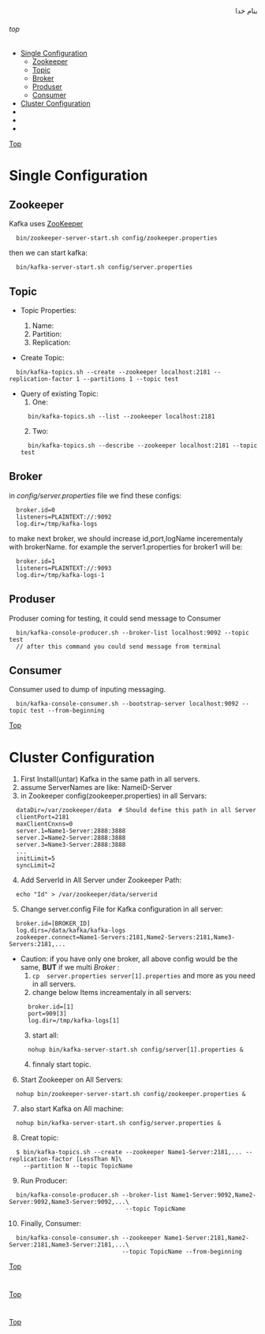 <div dir="rtl">بنام خدا</div>

###### top

- [Single Configuration](#single-configuration)
  - [Zookeeper](#zookeeper)
  - [Topic](#topic)
  - [Broker](#brker)
  - [Produser](#produser)
  - [Consumer](#consumer)
- [Cluster Configuration](#cluster-configuration)
- [](#)
- [](#)
- [](#)
  
  
  
[Top](#top)

# Single Configuration
## Zookeeper
Kafka uses [ZooKeeper](https://zookeeper.apache.org/)
```vim
  bin/zookeeper-server-start.sh config/zookeeper.properties
```
then we can start kafka:
```vim
  bin/kafka-server-start.sh config/server.properties
```
## Topic
- Topic Properties:
  1. Name:
  2. Partition:
  3. Replication:
  
- Create Topic:
```vim
  bin/kafka-topics.sh --create --zookeeper localhost:2181 --replication-factor 1 --partitions 1 --topic test
```
- Query of existing Topic:
  1. One:
  ```vim
    bin/kafka-topics.sh --list --zookeeper localhost:2181
  ```
  2. Two:
  ```vim
    bin/kafka-topics.sh --describe --zookeeper localhost:2181 --topic test
  ```
  
## Broker
in _config/server.properties_ file we find these configs:
```vim
  broker.id=0
  listeners=PLAINTEXT://:9092
  log.dir=/tmp/kafka-logs
```
to make next broker, we should increase id,port,logName incerementaly with brokerName.
for example the server1.properties for broker1 will be:
```vim
  broker.id=1
  listeners=PLAINTEXT://:9093
  log.dir=/tmp/kafka-logs-1
```

## Produser
Produser coming for testing, it could send message to Consumer
```vim
  bin/kafka-console-producer.sh --broker-list localhost:9092 --topic test
  // after this command you could send message from terminal
```

## Consumer
Consumer used to dump of inputing messaging.
```vim
  bin/kafka-console-consumer.sh --bootstrap-server localhost:9092 --topic test --from-beginning
```

[Top](#top)
# Cluster Configuration
1. First Install(untar) Kafka in the same path in all servers.
2. assume ServerNames are like: NameiD-Server
3. in Zookeeper config(zookeeper.properties) in all Servars:
```vim
  dataDir=/var/zookeeper/data  # Should define this path in all Server
  clientPort=2181
  maxClientCnxns=0
  server.1=Name1-Server:2888:3888
  server.2=Name2-Server:2888:3888
  server.3=Name3-Server:2888:3888
  ...
  initLimit=5
  syncLimit=2
```
4. Add ServerId in All Server under Zookeeper Path:
```vim
  echo "Id" > /var/zookeeper/data/serverid
```
5. Change server.config File for Kafka configuration in all server:
```vim
  broker.id=[BROKER_ID]
  log.dirs=/data/kafka/kafka-logs
  zookeeper.connect=Name1-Servers:2181,Name2-Servers:2181,Name3-Servers:2181,...
```
  - Caution: if you have only one broker, all above config would be the same, **BUT** if we multi _Broker_ :
    1. `cp  server.properties server[1].properties` and more as you need in all servers.
    2. change below Items increamentaly in all servers:
    ```vim
      broker.id=[1]
      port=909[3]
      log.dir=/tmp/kafka-logs[1]
    ```
    3. start all:
    ```vim
      nohup bin/kafka-server-start.sh config/server[1].properties &
    ```
    4. finnaly start topic.
6. Start Zookeeper on All Servers:
```vim
  nohup bin/zookeeper-server-start.sh config/zookeeper.properties &
```
7. also start Kafka on All machine:
```vim
  nohup bin/kafka-server-start.sh config/server.properties &
```
8. Creat topic:
```vim
  $ bin/kafka-topics.sh --create --zookeeper Name1-Server:2181,... --replication-factor [LessThan N]\
    --partition N --topic TopicName
```
9. Run Producer:
```vim
  bin/kafka-console-producer.sh --broker-list Name1-Server:9092,Name2-Server:9092,Name3-Server:9092,...\
                                 --topic TopicName
```
10. Finally, Consumer:
```vim
  bin/kafka-console-consumer.sh --zookeeper Name1-Server:2181,Name2-Server:2181,Name3-Server:2181,...\
                                --topic TopicName --from-beginning
```


[Top](#top)
#

[Top](#top)
#

[Top](#top)
#

